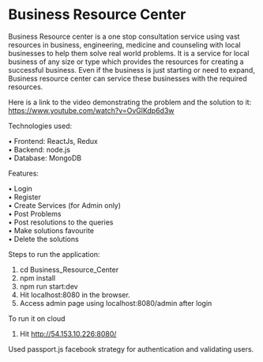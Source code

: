 # Business Resource Center

Business Resource center is a one stop consultation service using vast resources in business, engineering, medicine and counseling with local businesses to help them solve real world problems. It is a service for local business of any size or type which provides the resources for creating a successful business. Even if the business is just starting or need to expand, Business resource center can service these businesses with the required resources.

Here is a link to the video demonstrating the problem and the solution to it:</br>
https://www.youtube.com/watch?v=OvGlKdp6d3w

Technologies used:

• Frontend: ReactJs, Redux </br>
• Backend:  node.js </br>
• Database: MongoDB</br>

Features:

• Login </br>
• Register</br>
• Create Services (for Admin only)</br>
• Post Problems</br>
• Post resolutions to the queries</br>
• Make solutions favourite</br>
• Delete the solutions</br>

Steps to run the application:

1. cd Business_Resource_Center 
2. npm install 
3. npm run start:dev 
4. Hit localhost:8080 in the browser. 
5. Access admin page using localhost:8080/admin after login

To run it on cloud
1. Hit http://54.153.10.226:8080/

Used passport.js facebook strategy for authentication and validating users.
